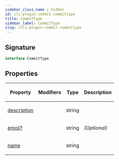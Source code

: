 ```yaml
---
sidebar_class_name : hidden
id: cli-plugin-commit.committype
title: CommitType
sidebar_label: CommitType
slug: /cli-plugin-commit.committype
---
```






## Signature

```typescript
interface CommitType 
```

## Properties

<table><thead><tr><th>

Property


</th><th>

Modifiers


</th><th>

Type


</th><th>

Description


</th></tr></thead>
<tbody><tr><td>

[description](./cli-plugin-commit.committype.description)


</td><td>


</td><td>

string


</td><td>


</td></tr>
<tr><td>

[emoji?](./cli-plugin-commit.committype.emoji)


</td><td>


</td><td>

string


</td><td>

_(Optional)_


</td></tr>
<tr><td>

[name](./cli-plugin-commit.committype.name)


</td><td>


</td><td>

string


</td><td>


</td></tr>
</tbody></table>

